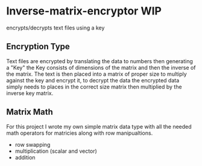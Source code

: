 # Inverse-matrix-encryptor WIP
encrypts/decrypts text files using a key


## Encryption Type
 Text files are encrypted by translating the data to numbers then generating a "Key" the Key consists of dimensions of the matrix and then the inverse 
 of the matrix. The text is then placed into a matrix of proper size to multiply against the key and encrypt it, to decrypt the data the encrypted data simply
 needs to places in the correct size matrix then multiplied by the inverse key matrix.
 
## Matrix Math
 For this project I wrote my own simple matrix data type with all the needed math operators for matricies along with row manipualtions.
  -  row swapping
  -  multiplication (scalar and vector)
  -  addition
 
 
